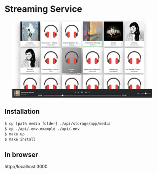 # Streaming Service

<p align="center">
    <img src="https://github.com/iagapie/streaming-service/blob/master/client/src/assets/view.png?raw=true" alt="Screen" width="90%" height="90%" />
</p>

## Installation

```bash
$ cp [path media folder] ./api/storage/app/media
$ cp ./api/.env.example ./api/.env
$ make up
$ make install
```

## In browser
http://localhost:3000
